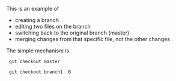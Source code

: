 This is an example of 
+ creating a branch
+ editing two files on the branch
+ switching back to the original branch (master)
+ merging changes from that specific file, not the other changes

The simple mechanism is
```
 git checkout master
```
```
 git checkout branch1  B
```

